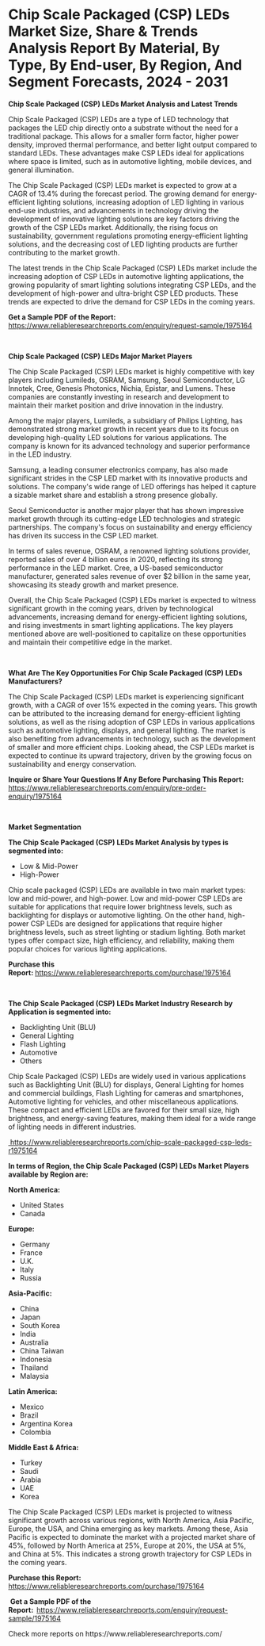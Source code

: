 <p><h1>Chip Scale Packaged (CSP) LEDs Market Size, Share & Trends Analysis Report By Material, By Type, By End-user, By Region, And Segment Forecasts, 2024 - 2031</h1></p><p><strong>Chip Scale Packaged (CSP) LEDs Market Analysis and Latest Trends</strong></p>
<p><p>Chip Scale Packaged (CSP) LEDs are a type of LED technology that packages the LED chip directly onto a substrate without the need for a traditional package. This allows for a smaller form factor, higher power density, improved thermal performance, and better light output compared to standard LEDs. These advantages make CSP LEDs ideal for applications where space is limited, such as in automotive lighting, mobile devices, and general illumination.</p><p>The Chip Scale Packaged (CSP) LEDs market is expected to grow at a CAGR of 13.4% during the forecast period. The growing demand for energy-efficient lighting solutions, increasing adoption of LED lighting in various end-use industries, and advancements in technology driving the development of innovative lighting solutions are key factors driving the growth of the CSP LEDs market. Additionally, the rising focus on sustainability, government regulations promoting energy-efficient lighting solutions, and the decreasing cost of LED lighting products are further contributing to the market growth.</p><p>The latest trends in the Chip Scale Packaged (CSP) LEDs market include the increasing adoption of CSP LEDs in automotive lighting applications, the growing popularity of smart lighting solutions integrating CSP LEDs, and the development of high-power and ultra-bright CSP LED products. These trends are expected to drive the demand for CSP LEDs in the coming years.</p></p>
<p><strong>Get a Sample PDF of the Report:&nbsp;</strong> <a href="https://www.reliableresearchreports.com/enquiry/request-sample/1975164">https://www.reliableresearchreports.com/enquiry/request-sample/1975164</a></p>
<p>&nbsp;</p>
<p><strong>Chip Scale Packaged (CSP) LEDs Major Market Players</strong></p>
<p><p>The Chip Scale Packaged (CSP) LEDs market is highly competitive with key players including Lumileds, OSRAM, Samsung, Seoul Semiconductor, LG Innotek, Cree, Genesis Photonics, Nichia, Epistar, and Lumens. These companies are constantly investing in research and development to maintain their market position and drive innovation in the industry.</p><p>Among the major players, Lumileds, a subsidiary of Philips Lighting, has demonstrated strong market growth in recent years due to its focus on developing high-quality LED solutions for various applications. The company is known for its advanced technology and superior performance in the LED industry.</p><p>Samsung, a leading consumer electronics company, has also made significant strides in the CSP LED market with its innovative products and solutions. The company's wide range of LED offerings has helped it capture a sizable market share and establish a strong presence globally.</p><p>Seoul Semiconductor is another major player that has shown impressive market growth through its cutting-edge LED technologies and strategic partnerships. The company's focus on sustainability and energy efficiency has driven its success in the CSP LED market.</p><p>In terms of sales revenue, OSRAM, a renowned lighting solutions provider, reported sales of over 4 billion euros in 2020, reflecting its strong performance in the LED market. Cree, a US-based semiconductor manufacturer, generated sales revenue of over $2 billion in the same year, showcasing its steady growth and market presence.</p><p>Overall, the Chip Scale Packaged (CSP) LEDs market is expected to witness significant growth in the coming years, driven by technological advancements, increasing demand for energy-efficient lighting solutions, and rising investments in smart lighting applications. The key players mentioned above are well-positioned to capitalize on these opportunities and maintain their competitive edge in the market.</p></p>
<p>&nbsp;</p>
<p><strong>What Are The Key Opportunities For Chip Scale Packaged (CSP) LEDs Manufacturers?</strong></p>
<p><p>The Chip Scale Packaged (CSP) LEDs market is experiencing significant growth, with a CAGR of over 15% expected in the coming years. This growth can be attributed to the increasing demand for energy-efficient lighting solutions, as well as the rising adoption of CSP LEDs in various applications such as automotive lighting, displays, and general lighting. The market is also benefiting from advancements in technology, such as the development of smaller and more efficient chips. Looking ahead, the CSP LEDs market is expected to continue its upward trajectory, driven by the growing focus on sustainability and energy conservation.</p></p>
<p><strong>Inquire or Share Your Questions If Any Before Purchasing This Report:</strong> <a href="https://www.reliableresearchreports.com/enquiry/pre-order-enquiry/1975164">https://www.reliableresearchreports.com/enquiry/pre-order-enquiry/1975164</a></p>
<p>&nbsp;</p>
<p><strong>Market Segmentation</strong></p>
<p><strong>The Chip Scale Packaged (CSP) LEDs Market Analysis by types is segmented into:</strong></p>
<p><ul><li>Low & Mid-Power</li><li>High-Power</li></ul></p>
<p><p>Chip scale packaged (CSP) LEDs are available in two main market types: low and mid-power, and high-power. Low and mid-power CSP LEDs are suitable for applications that require lower brightness levels, such as backlighting for displays or automotive lighting. On the other hand, high-power CSP LEDs are designed for applications that require higher brightness levels, such as street lighting or stadium lighting. Both market types offer compact size, high efficiency, and reliability, making them popular choices for various lighting applications.</p></p>
<p><strong>Purchase this Report:&nbsp;</strong><a href="https://www.reliableresearchreports.com/purchase/1975164">https://www.reliableresearchreports.com/purchase/1975164</a></p>
<p>&nbsp;</p>
<p><strong>The Chip Scale Packaged (CSP) LEDs Market Industry Research by Application is segmented into:</strong></p>
<p><ul><li>Backlighting Unit (BLU)</li><li>General Lighting</li><li>Flash Lighting</li><li>Automotive</li><li>Others</li></ul></p>
<p><p>Chip Scale Packaged (CSP) LEDs are widely used in various applications such as Backlighting Unit (BLU) for displays, General Lighting for homes and commercial buildings, Flash Lighting for cameras and smartphones, Automotive lighting for vehicles, and other miscellaneous applications. These compact and efficient LEDs are favored for their small size, high brightness, and energy-saving features, making them ideal for a wide range of lighting needs in different industries.</p></p>
<p><a href="https://www.reliableresearchreports.com/chip-scale-packaged-csp-leds-r1975164">&nbsp;https://www.reliableresearchreports.com/chip-scale-packaged-csp-leds-r1975164</a></p>
<p><strong>In terms of Region, the Chip Scale Packaged (CSP) LEDs Market Players available by Region are:</strong></p>
<p>
    <p> <strong> North America: </strong>
        <ul>
            <li>United States</li>
            <li>Canada</li>
        </ul>
        </p> 
    <p> <strong> Europe: </strong>
        <ul>
            <li>Germany</li>
            <li>France</li>
            <li>U.K.</li>
            <li>Italy</li>
            <li>Russia</li>
        </ul>
        </p> 
    <p> <strong> Asia-Pacific: </strong>
        <ul>
            <li>China</li>
            <li>Japan</li>
            <li>South Korea</li>
            <li>India</li>
            <li>Australia</li>
            <li>China Taiwan</li>
            <li>Indonesia</li>
            <li>Thailand</li>
            <li>Malaysia</li>
        </ul>
        </p> 
    <p> <strong> Latin America: </strong>
        <ul>
            <li>Mexico</li>
            <li>Brazil</li>
            <li>Argentina Korea</li>
            <li>Colombia</li>
        </ul>
        </p> 
    <p> <strong> Middle East & Africa: </strong>
        <ul>
            <li>Turkey</li>
            <li>Saudi</li>
            <li>Arabia</li>
            <li>UAE</li>
            <li>Korea</li>
        </ul>
    </p>
    </p>
<p><p>The Chip Scale Packaged (CSP) LEDs market is projected to witness significant growth across various regions, with North America, Asia Pacific, Europe, the USA, and China emerging as key markets. Among these, Asia Pacific is expected to dominate the market with a projected market share of 45%, followed by North America at 25%, Europe at 20%, the USA at 5%, and China at 5%. This indicates a strong growth trajectory for CSP LEDs in the coming years.</p></p>
<p><strong>Purchase this Report: </strong><a href="https://www.reliableresearchreports.com/purchase/1975164">https://www.reliableresearchreports.com/purchase/1975164</a></p>
<p>&nbsp;<strong>Get a Sample PDF of the Report:&nbsp;&nbsp;</strong><a href="https://www.reliableresearchreports.com/enquiry/request-sample/1975164">https://www.reliableresearchreports.com/enquiry/request-sample/1975164</a></p>
<p><strong></strong></p>
<p>Check more reports on https://www.reliableresearchreports.com/</p>
